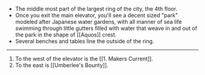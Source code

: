 - The middle most part of the largest ring of the city, the 4th floor. 
- Once you exit the main elevator, you'll see a decent sized "park" modeled after Japanese water gardens, with all manner of sea life swimming through little gutters filled with water that weave in and out of the park in the shape of [[Aquos]] crest. 
- Several benches and tables line the outside of the ring.

---
1. To the west of the elevator is the [[1. Makers Current]].
2. To the east is [[Umberlee's Bounty]].